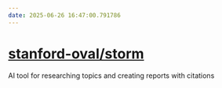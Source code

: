 ```yaml
---
date: 2025-06-26 16:47:00.791786
---
```


# [stanford-oval/storm](https://github.com/stanford-oval/storm)

AI tool for researching topics and creating reports with citations
